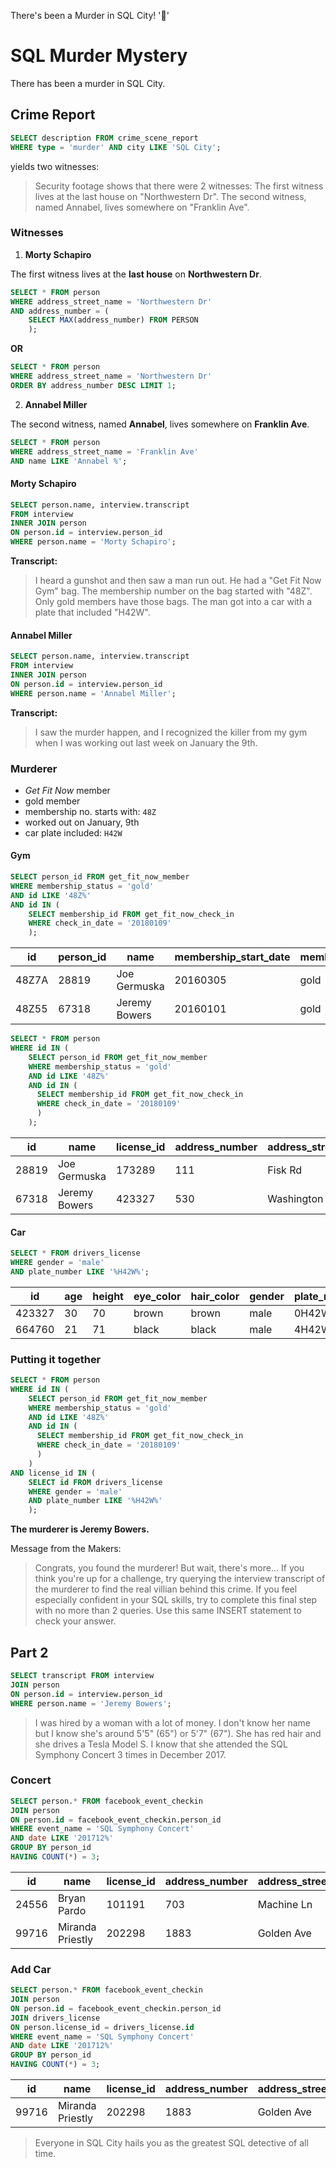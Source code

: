 There's been a Murder in SQL City! '🔪' 
# SQL Murder Mystery

There has been a murder in SQL City.

## Crime Report
```sql
SELECT description FROM crime_scene_report
WHERE type = 'murder' AND city LIKE 'SQL City';
```
yields two witnesses:
> Security footage shows that there were 2 witnesses:
> The first witness lives at the last house on "Northwestern Dr".
> The second witness, named Annabel, lives somewhere on "Franklin Ave".

### Witnesses

1. **Morty Schapiro**

The first witness lives at the **last house** on **Northwestern Dr**.
```sql
SELECT * FROM person
WHERE address_street_name = 'Northwestern Dr'
AND address_number = (
    SELECT MAX(address_number) FROM PERSON
    );
```
**OR**
```sql
SELECT * FROM person 
WHERE address_street_name = 'Northwestern Dr' 
ORDER BY address_number DESC LIMIT 1;
```

2. **Annabel Miller**

The second witness, named **Annabel**, lives somewhere on **Franklin Ave**.
```sql
SELECT * FROM person
WHERE address_street_name = 'Franklin Ave'
AND name LIKE 'Annabel %';
```

#### Morty Schapiro
```sql
SELECT person.name, interview.transcript
FROM interview
INNER JOIN person
ON person.id = interview.person_id
WHERE person.name = 'Morty Schapiro';
```

**Transcript:**
> I heard a gunshot and then saw a man run out. He had a "Get Fit Now Gym" bag.
> The membership number on the bag started with "48Z". Only gold members have those bags.
> The man got into a car with a plate that included "H42W". 


#### Annabel Miller
```sql
SELECT person.name, interview.transcript
FROM interview
INNER JOIN person
ON person.id = interview.person_id
WHERE person.name = 'Annabel Miller';
```

**Transcript:**
> I saw the murder happen, and I recognized the killer from my gym when I was working out last week on January the 9th.

### Murderer
* *Get Fit Now* member
* gold member
* membership no. starts with: `48Z`
* worked out on January, 9th
* car plate included: `H42W`

#### Gym
```sql
SELECT person_id FROM get_fit_now_member
WHERE membership_status = 'gold'
AND id LIKE '48Z%'
AND id IN (
    SELECT membership_id FROM get_fit_now_check_in
    WHERE check_in_date = '20180109'
    );
```

| id    | person\_id | name          | membership\_start\_date | membership\_status |
|-------|-----------|---------------|-----------------------|-------------------|
| 48Z7A | 28819     | Joe Germuska  | 20160305              | gold              |
| 48Z55 | 67318     | Jeremy Bowers | 20160101              | gold              |

```sql
SELECT * FROM person
WHERE id IN (
    SELECT person_id FROM get_fit_now_member
    WHERE membership_status = 'gold'
    AND id LIKE '48Z%'
    AND id IN (
      SELECT membership_id FROM get_fit_now_check_in
      WHERE check_in_date = '20180109'
      )
    );
```

| id    | name          | license\_id | address\_number | address\_street\_name   | ssn       |
|-------|---------------|------------|----------------|-----------------------|-----------|
| 28819 | Joe Germuska  | 173289     | 111            | Fisk Rd               | 138909730 |
| 67318 | Jeremy Bowers | 423327     | 530            | Washington Pl, Apt 3A | 871539279 |

#### Car
```sql
SELECT * FROM drivers_license
WHERE gender = 'male'
AND plate_number LIKE '%H42W%';
```

| id     | age | height | eye\_color | hair\_color | gender | plate\_number | car\_make  | car\_model |
|--------|-----|--------|-----------|------------|--------|--------------|-----------|-----------|
| 423327 | 30  | 70     | brown     | brown      | male   | 0H42W2       | Chevrolet | Spark LS  |
| 664760 | 21  | 71     | black     | black      | male   | 4H42WR       | Nissan    | Altima    |



### Putting it together
```sql
SELECT * FROM person
WHERE id IN (
    SELECT person_id FROM get_fit_now_member
    WHERE membership_status = 'gold'
    AND id LIKE '48Z%'
    AND id IN (
      SELECT membership_id FROM get_fit_now_check_in
      WHERE check_in_date = '20180109'
      )
    )
AND license_id IN (
    SELECT id FROM drivers_license
    WHERE gender = 'male'
    AND plate_number LIKE '%H42W%'
    );
```

**The murderer is Jeremy Bowers.**

Message from the Makers:
> Congrats, you found the murderer! But wait, there's more...
> If you think you're up for a challenge, try querying the interview transcript of the murderer to find the real villian behind this crime.
> If you feel especially confident in your SQL skills, try to complete this final step with no more than 2 queries.
> Use this same INSERT statement to check your answer.


## Part 2
```sql
SELECT transcript FROM interview
JOIN person
ON person.id = interview.person_id
WHERE person.name = 'Jeremy Bowers';
```
> I was hired by a woman with a lot of money.
> I don't know her name but I know she's around 5'5" (65") or 5'7" (67").
> She has red hair and she drives a Tesla Model S.
> I know that she attended the SQL Symphony Concert 3 times in December 2017. 


### Concert
```sql
SELECT person.* FROM facebook_event_checkin
JOIN person
ON person.id = facebook_event_checkin.person_id
WHERE event_name = 'SQL Symphony Concert'
AND date LIKE '201712%'
GROUP BY person_id
HAVING COUNT(*) = 3;
```

| id    | name             | license\_id | address\_number | address\_street\_name | ssn       |
|-------|------------------|------------|----------------|---------------------|-----------|
| 24556 | Bryan Pardo      | 101191     | 703            | Machine Ln          | 816663882 |
| 99716 | Miranda Priestly | 202298     | 1883           | Golden Ave          | 987756388 |

### Add Car
```sql
SELECT person.* FROM facebook_event_checkin
JOIN person
ON person.id = facebook_event_checkin.person_id
JOIN drivers_license
ON person.license_id = drivers_license.id
WHERE event_name = 'SQL Symphony Concert'
AND date LIKE '201712%'
GROUP BY person_id
HAVING COUNT(*) = 3;
```

| id    | name             | license\_id | address\_number | address\_street\_name | ssn       |
|-------|------------------|------------|----------------|---------------------|-----------|
| 99716 | Miranda Priestly | 202298     | 1883           | Golden Ave          | 987756388 |



> Everyone in SQL City hails you as the greatest SQL detective of all time.

